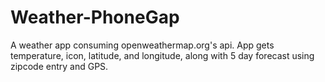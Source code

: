 # Weather-PhoneGap
A weather app consuming openweathermap.org's api. App gets temperature, icon, latitude, and longitude, along with 5 day forecast using zipcode entry and GPS.
